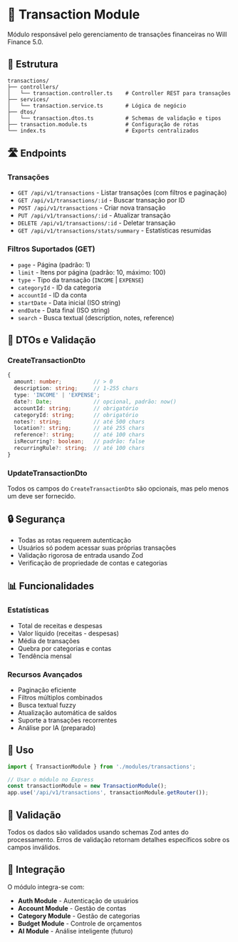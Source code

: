 # 🔄 Transaction Module

Módulo responsável pelo gerenciamento de transações financeiras no Will Finance 5.0.

## 📁 Estrutura

```
transactions/
├── controllers/
│   └── transaction.controller.ts    # Controller REST para transações
├── services/
│   └── transaction.service.ts       # Lógica de negócio
├── dtos/
│   └── transaction.dtos.ts          # Schemas de validação e tipos
├── transaction.module.ts            # Configuração de rotas
└── index.ts                         # Exports centralizados
```

## 🛣️ Endpoints

### Transações
- `GET /api/v1/transactions` - Listar transações (com filtros e paginação)
- `GET /api/v1/transactions/:id` - Buscar transação por ID
- `POST /api/v1/transactions` - Criar nova transação
- `PUT /api/v1/transactions/:id` - Atualizar transação
- `DELETE /api/v1/transactions/:id` - Deletar transação
- `GET /api/v1/transactions/stats/summary` - Estatísticas resumidas

### Filtros Suportados (GET)
- `page` - Página (padrão: 1)
- `limit` - Itens por página (padrão: 10, máximo: 100)
- `type` - Tipo da transação (`INCOME` | `EXPENSE`)
- `categoryId` - ID da categoria
- `accountId` - ID da conta
- `startDate` - Data inicial (ISO string)
- `endDate` - Data final (ISO string)
- `search` - Busca textual (description, notes, reference)

## 📝 DTOs e Validação

### CreateTransactionDto
```typescript
{
  amount: number;          // > 0
  description: string;     // 1-255 chars
  type: 'INCOME' | 'EXPENSE';
  date?: Date;             // opcional, padrão: now()
  accountId: string;       // obrigatório
  categoryId: string;      // obrigatório
  notes?: string;          // até 500 chars
  location?: string;       // até 255 chars
  reference?: string;      // até 100 chars
  isRecurring?: boolean;   // padrão: false
  recurringRule?: string;  // até 100 chars
}
```

### UpdateTransactionDto
Todos os campos do `CreateTransactionDto` são opcionais, mas pelo menos um deve ser fornecido.

## 🔒 Segurança

- Todas as rotas requerem autenticação
- Usuários só podem acessar suas próprias transações
- Validação rigorosa de entrada usando Zod
- Verificação de propriedade de contas e categorias

## 📊 Funcionalidades

### Estatísticas
- Total de receitas e despesas
- Valor líquido (receitas - despesas)
- Média de transações
- Quebra por categorias e contas
- Tendência mensal

### Recursos Avançados
- Paginação eficiente
- Filtros múltiplos combinados
- Busca textual fuzzy
- Atualização automática de saldos
- Suporte a transações recorrentes
- Análise por IA (preparado)

## 🎯 Uso

```typescript
import { TransactionModule } from './modules/transactions';

// Usar o módulo no Express
const transactionModule = new TransactionModule();
app.use('/api/v1/transactions', transactionModule.getRouter());
```

## 🧪 Validação

Todos os dados são validados usando schemas Zod antes do processamento. Erros de validação retornam detalhes específicos sobre os campos inválidos.

## 🔄 Integração

O módulo integra-se com:
- **Auth Module** - Autenticação de usuários
- **Account Module** - Gestão de contas
- **Category Module** - Gestão de categorias
- **Budget Module** - Controle de orçamentos
- **AI Module** - Análise inteligente (futuro)
